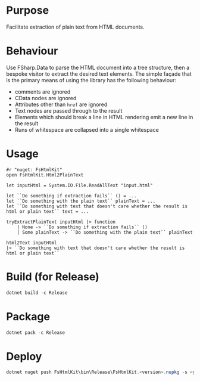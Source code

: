 # Purpose

Facilitate extraction of plain text from HTML documents.

# Behaviour

Use FSharp.Data to parse the HTML document into a tree structure, then a bespoke visitor to extract the desired text
elements. The simple façade that is the primary means of using the library has the following behaviour:

- comments are ignored
- CData nodes are ignored
- Attributes other than ```href``` are ignored
- Text nodes are passed through to the result
- Elements which should break a line in HTML rendering emit a new line in the result
- Runs of whitespace are collapsed into a single whitespace

# Usage

```f# script
#r "nuget: FsHtmlKit"
open FsHtmlKit.Html2PlainText

let inputHtml = System.IO.File.ReadAllText "input.html"

let ``Do something if extraction fails`` () = ...
let ``Do something with the plain text`` plainText = ...
let ``Do something with text that doesn't care whether the result is html or plain text`` text = ...

tryExtractPlainText inputHtml |> function
    | None -> ``Do something if extraction fails`` ()
    | Some plainText -> ``Do something with the plain text`` plainText

html2Text inputHtml
|> ``Do something with text that doesn't care whether the result is html or plain text``
```

# Build (for Release)

```powershell
dotnet build -c Release
```

# Package

```powershell
dotnet pack -c Release
```

# Deploy

```powershell
dotnet nuget push FsHtmlKit\bin\Release\FsHtmlKit.<version>.nupkg -s <github-source-name> -k <github-package-deployment-api-key>
```
